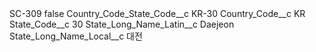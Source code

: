 <?xml version="1.0" encoding="UTF-8"?>
<CustomMetadata xmlns="http://soap.sforce.com/2006/04/metadata" xmlns:xsi="http://www.w3.org/2001/XMLSchema-instance" xmlns:xsd="http://www.w3.org/2001/XMLSchema">
    <label>SC-309</label>
    <protected>false</protected>
    <values>
        <field>Country_Code_State_Code__c</field>
        <value xsi:type="xsd:string">KR-30</value>
    </values>
    <values>
        <field>Country_Code__c</field>
        <value xsi:type="xsd:string">KR</value>
    </values>
    <values>
        <field>State_Code__c</field>
        <value xsi:type="xsd:string">30</value>
    </values>
    <values>
        <field>State_Long_Name_Latin__c</field>
        <value xsi:type="xsd:string">Daejeon</value>
    </values>
    <values>
        <field>State_Long_Name_Local__c</field>
        <value xsi:type="xsd:string">대전</value>
    </values>
</CustomMetadata>
